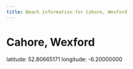 ```yaml
---
title: Beach information for Cahore, Wexford
---
```

# Cahore, Wexford 

<div class="location-info">latitude: 52.80665171 longitude: -6.20000000</div>
<div id="met-eireann-warnings" onload="get_met_eireann_warnings(EI30)"></div>
<div></div>